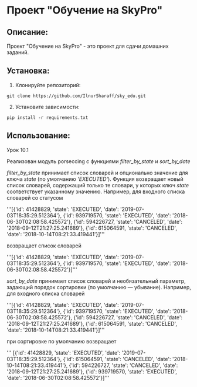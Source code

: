 # Проект "Обучение на SkyPro"

## Описание:

Проект "Обучение на SkyPro" - это проект для сдачи домашних заданий.

## Установка:

1. Клонируйте репозиторий:
```
git clone https://github.com/IlnurSharaff/sky_edu.git
```
2. Установите зависимости:
```
pip install -r requirements.txt
```
## Использование:

Урок 10.1

Реализован модуль porseccing с функциями *filter_by_state* и *sort_by_date*

*filter_by_state* принимает список словарей и опционально значение для ключа *state* (по умолчанию *'EXECUTED'*). 
Функция возвращает новый список словарей, содержащий только те словари, у которых ключ *state* соответствует указанному значению. 
Например, для входного списка словарей со статусом

'''[{'id': 41428829, 'state': 'EXECUTED', 'date': '2019-07-03T18:35:29.512364'}, {'id': 939719570, 'state': 'EXECUTED', 'date': '2018-06-30T02:08:58.425572'}, {'id': 594226727, 'state': 'CANCELED', 'date': '2018-09-12T21:27:25.241689'}, {'id': 615064591, 'state': 'CANCELED', 'date': '2018-10-14T08:21:33.419441'}]'''

возвращает список словарей

'''[{'id': 41428829, 'state': 'EXECUTED', 'date': '2019-07-03T18:35:29.512364'}, {'id': 939719570, 'state': 'EXECUTED', 'date': '2018-06-30T02:08:58.425572'}]'''


*sort_by_date* принимает список словарей и необязательный параметр, задающий порядок сортировки (по умолчанию — убывание).
Например, для входного списка словарей

'''[{'id': 41428829, 'state': 'EXECUTED', 'date': '2019-07-03T18:35:29.512364'}, {'id': 939719570, 'state': 'EXECUTED', 'date': '2018-06-30T02:08:58.425572'}, {'id': 594226727, 'state': 'CANCELED', 'date': '2018-09-12T21:27:25.241689'}, {'id': 615064591, 'state': 'CANCELED', 'date': '2018-10-14T08:21:33.419441'}]'''

при сортировке по умолчанию возвращает

''' [{'id': 41428829, 'state': 'EXECUTED', 'date': '2019-07-03T18:35:29.512364'}, {'id': 615064591, 'state': 'CANCELED', 'date': '2018-10-14T08:21:33.419441'}, {'id': 594226727, 'state': 'CANCELED', 'date': '2018-09-12T21:27:25.241689'}, {'id': 939719570, 'state': 'EXECUTED', 'date': '2018-06-30T02:08:58.425572'}]'''

